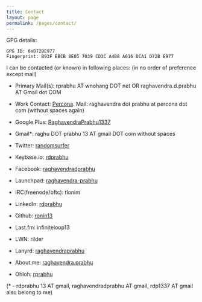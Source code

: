 ```yaml
---
title: Contact
layout: page
permalink: /pages/contact/
---
```


GPG details:


    GPG ID: 0xD72BE977
    Fingerprint: B93F EBCB 8E05 7039 CD3C A4B8 A616 DCA1 D72B E977

I can be contacted (or known) in following places: (in no order of preference except mail)

- Primary Mail(s):  rprabhu AT wnohang DOT net  OR raghavendra.d.prabhu AT Gmail dot COM 
- Work Contact: [Percona](http://www.percona.com/about-us/our-team/raghavendra-prabhu). 
                Mail: raghavendra dot prabhu at percona dot com (without spaces again)


- Google Plus: [RaghavendraPrabhu1337](https://plus.google.com/+RaghavendraPrabhu1337/)
- Gmail*: raghu DOT prabhu 13 AT gmail DOT com without spaces
- Twitter: [randomsurfer](https://twitter.com/randomsurfer)
- Keybase.io: [rdprabhu](https://keybase.io/rdprabhu)
- Facebook: [raghavendradprabhu](https://www.facebook.com/raghavendradprabhu)
- Launchpad: [raghavendra-prabhu](https://launchpad.net/~raghavendra-prabhu)
- IRC(freenode/oftc): tlonim
- LinkedIn: [rdprabhu](http://linkedin.com/in/rdprabhu "LinkedIn")
- Github: [ronin13](https://github.com/ronin13)
- Last.fm: infiniteloop13
- LWN: rilder
- Lanyrd: [raghavendraprabhu](http://lanyrd.com/profile/raghavendraprabhu)
- About.me: [raghavendra.prabhu](http://about.me/raghavendra.prabhu)
- Ohloh: [rprabhu](https://www.ohloh.net/accounts/rprabhu)

(* - rdprabhu 13 AT gmail, raghavendradprabhu AT gmail, rdp1337 AT gmail also belong to me)
